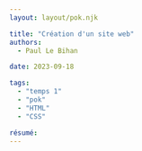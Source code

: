```yaml
---
layout: layout/pok.njk

title: "Création d'un site web"
authors:
  - Paul Le Bihan

date: 2023-09-18

tags: 
  - "temps 1"
  - "pok"
  - "HTML"
  - "CSS"

résumé: 
---
```

